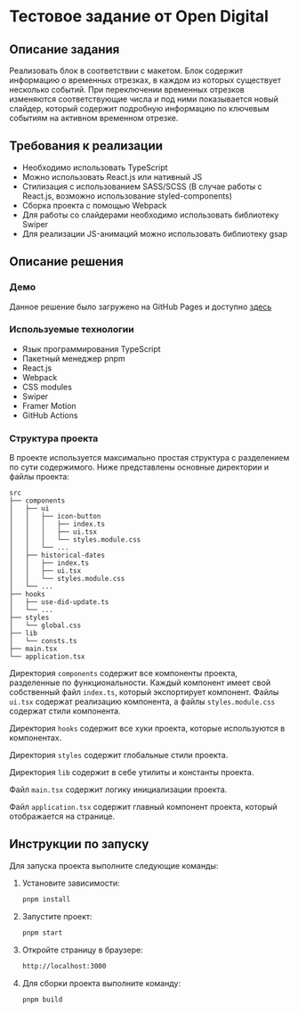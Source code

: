 # Тестовое задание от Open Digital

## Описание задания

Реализовать блок в соответствии с макетом. Блок содержит информацию о временных отрезках, в каждом из которых существует несколько событий.
При переключении временных отрезков изменяются соответствующие числа и под ними показывается новый слайдер, который содержит подробную информацию по ключевым событиям на активном временном отрезке.

## Требования к реализации

- Необходимо использовать TypeScript
- Можно использовать React.js или нативный JS
- Стилизация с использованием SASS/SCSS (В случае работы с React.js, возможно использование styled-components)
- Сборка проекта с помощью Webpack
- Для работы со слайдерами необходимо использовать библиотеку Swiper
- Для реализации JS-анимаций можно использовать библиотеку gsap

## Описание решения

### Демо

Данное решение было загружено на GitHub Pages и доступно [здесь](https://notcodev.github.io/open-digital-testing)

### Используемые технологии

- Язык программирования TypeScript
- Пакетный менеджер pnpm
- React.js
- Webpack
- CSS modules
- Swiper
- Framer Motion
- GitHub Actions

### Структура проекта

В проекте используется максимально простая структура с разделением по сути содержимого. Ниже представлены основные директории и файлы проекта:

```
src
├── components
│   ├── ui
│   │   ├── icon-button
│   │   │   ├── index.ts
│   │   │   ├── ui.tsx
│   │   │   └── styles.module.css
│   │   └── ...
│   ├── historical-dates
│   │   ├── index.ts
│   │   ├── ui.tsx
│   │   └── styles.module.css
│   └── ...
├── hooks
│   ├── use-did-update.ts
│   └── ...
├── styles
│   └── global.css
├── lib
│   └── consts.ts
├── main.tsx
└── application.tsx
```

Директория `components` содержит все компоненты проекта, разделенные по функциональности. Каждый компонент имеет свой собственный файл `index.ts`, который экспортирует компонент. Файлы `ui.tsx` содержат реализацию компонента, а файлы `styles.module.css` содержат стили компонента.

Директория `hooks` содержит все хуки проекта, которые используются в компонентах.

Директория `styles` содержит глобальные стили проекта.

Директория `lib` содержит в себе утилиты и константы проекта.

Файл `main.tsx` содержит логику инициализации проекта.

Файл `application.tsx` содержит главный компонент проекта, который отображается на странице.

## Инструкции по запуску

Для запуска проекта выполните следующие команды:

1. Установите зависимости:
   ```bash
   pnpm install
   ```

2. Запустите проект:
   ```bash
   pnpm start
   ```

3. Откройте страницу в браузере:
   ```bash
   http://localhost:3000
   ```

4. Для сборки проекта выполните команду:
   ```bash
   pnpm build
   ```
